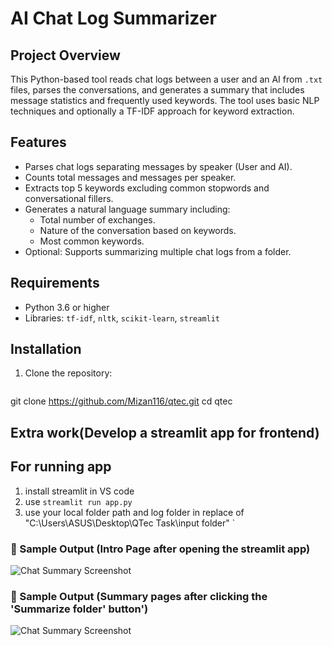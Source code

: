 # AI Chat Log Summarizer

## Project Overview
This Python-based tool reads chat logs between a user and an AI from `.txt` files, parses the conversations, and generates a summary that includes message statistics and frequently used keywords. The tool uses basic NLP techniques and optionally a TF-IDF approach for keyword extraction.

## Features
- Parses chat logs separating messages by speaker (User and AI).
- Counts total messages and messages per speaker.
- Extracts top 5 keywords excluding common stopwords and conversational fillers.
- Generates a natural language summary including:
  - Total number of exchanges.
  - Nature of the conversation based on keywords.
  - Most common keywords.
- Optional: Supports summarizing multiple chat logs from a folder.

## Requirements
- Python 3.6 or higher
- Libraries: `tf-idf`, `nltk`, `scikit-learn`, `streamlit`

## Installation

1. Clone the repository:
   ```bash
git clone https://github.com/Mizan116/qtec.git
cd qtec
## Extra work(Develop a streamlit app for frontend)
## For running app
1. install streamlit in VS code
2. use `streamlit run app.py`
3. use your local folder path and log folder in replace of "C:\Users\ASUS\Desktop\QTec Task\input folder" 
`
### 🧾 Sample Output (Intro Page after opening the streamlit app)

![Chat Summary Screenshot](images/intro.PNG)

### 🧾 Sample Output (Summary pages after clicking the 'Summarize folder' button')

![Chat Summary Screenshot](images/mainPage.PNG)

